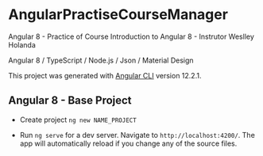 # AngularPractiseCourseManager
Angular 8 - Practice of Course Introduction to Angular 8 - Instrutor Weslley Holanda

Angular 8 / TypeScript / Node.js / Json / Material Design

This project was generated with [Angular CLI](https://github.com/angular/angular-cli) version 12.2.1.


## Angular 8 - Base Project
- Create project `ng new NAME_PROJECT`

- Run `ng serve` for a dev server. Navigate to `http://localhost:4200/`. The app will automatically reload if you change any of the source files.